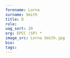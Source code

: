 ```yaml
---
forename: Lorna
surname: Smith
title: D
role:  
uag_sort: 20
org: EPCC (SP) *
image_src: Lorna Smith.jpg
bio: 
tags: 
---
```

